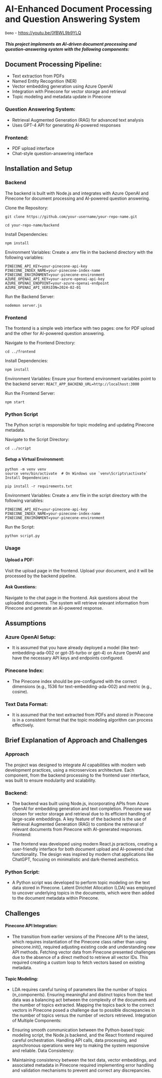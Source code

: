 # AI-Enhanced Document Processing and Question Answering System
``Demo`` - https://youtu.be/0fBWL9b9YLQ

##### This project implements an AI-driven document processing and question-answering system with the following components:

## Document Processing Pipeline:
- Text extraction from PDFs
- Named Entity Recognition (NER)
- Vector embedding generation using Azure OpenAI
- Integration with Pinecone for vector storage and retrieval
- Topic modeling and metadata update in Pinecone

### Question Answering System:
- Retrieval Augmented Generation (RAG) for advanced text analysis
- Uses GPT-4 API for generating AI-powered responses

### Frontend:
- PDF upload interface
- Chat-style question-answering interface

## Installation and Setup

### Backend
The backend is built with Node.js and integrates with Azure OpenAI and Pinecone for document processing and AI-powered question answering.

Clone the Repository:

```
git clone https://github.com/your-username/your-repo-name.git
```

```
cd your-repo-name/backend
```

Install Dependencies:

```
npm install
```

Environment Variables:
Create a .env file in the backend directory with the following variables:

```
PINECONE_API_KEY=your-pinecone-api-key
PINECONE_INDEX_NAME=your-pinecone-index-name
PINECONE_ENVIRONMENT=your-pinecone-environment
AZURE_OPENAI_API_KEY=your-azure-openai-api-key
AZURE_OPENAI_ENDPOINT=your-azure-openai-endpoint
AZURE_OPENAI_API_VERSION=2024-02-01
```

Run the Backend Server:

```
nodemon server.js
```

### Frontend
The frontend is a simple web interface with two pages: one for PDF upload and the other for AI-powered question answering.

Navigate to the Frontend Directory:
```
cd ../frontend
```

Install Dependencies:
```
npm install
```

Environment Variables:
Ensure your frontend environment variables point to the backend server:
``
REACT_APP_BACKEND_URL=http://localhost:3000
``

Run the Frontend Server:

```
npm start
```

### Python Script
The Python script is responsible for topic modeling and updating Pinecone metadata.

Navigate to the Script Directory:
```
cd ../script
```

#### Setup a Virtual Environment:
```
python -m venv venv
source venv/bin/activate  # On Windows use `venv\Scripts\activate`
Install Dependencies:
```

```
pip install -r requirements.txt
```

Environment Variables: 
Create a .env file in the script directory with the following variables:

```
PINECONE_API_KEY=your-pinecone-api-key
PINECONE_INDEX_NAME=your-pinecone-index-name
PINECONE_ENVIRONMENT=your-pinecone-environment
```

Run the Script:

```
python script.py
```

### Usage

#### Upload a PDF:

Visit the upload page in the frontend.
Upload your document, and it will be processed by the backend pipeline.

#### Ask Questions:

Navigate to the chat page in the frontend.
Ask questions about the uploaded documents. The system will retrieve relevant information from Pinecone and generate an AI-powered response.

## Assumptions

### Azure OpenAI Setup:

- It is assumed that you have already deployed a model (like text-embedding-ada-002 or gpt-35-turbo or gpt-4) on Azure OpenAI and have the necessary API keys and endpoints configured.

### Pinecone Index:

- The Pinecone index should be pre-configured with the correct dimensions (e.g., 1536 for text-embedding-ada-002) and metric (e.g., cosine).

### Text Data Format:

- It is assumed that the text extracted from PDFs and stored in Pinecone is in a consistent format that the topic modeling algorithm can process effectively.

## Brief Explanation of Approach and Challenges

### Approach
The project was designed to integrate AI capabilities with modern web development practices, using a microservices architecture. Each component, from the backend processing to the frontend user interface, was built to ensure modularity and scalability.

### Backend:

- The backend was built using Node.js, incorporating APIs from Azure OpenAI for embedding generation and text completion.
Pinecone was chosen for vector storage and retrieval due to its efficient handling of large-scale embeddings.
A key feature of the backend is the use of Retrieval Augmented Generation (RAG) to combine the retrieval of relevant documents from Pinecone with AI-generated responses.
Frontend:

- The frontend was developed using modern React.js practices, creating a user-friendly interface for both document upload and AI-powered chat functionality.
The design was inspired by modern chat applications like ChatGPT, focusing on minimalistic and dark-themed aesthetics.

### Python Script:

- A Python script was developed to perform topic modeling on the text data stored in Pinecone.
Latent Dirichlet Allocation (LDA) was employed to uncover underlying topics in the documents, which were then added to the document metadata within Pinecone.

## Challenges

#### Pinecone API Integration:

- The transition from earlier versions of the Pinecone API to the latest, which requires instantiation of the Pinecone class rather than using pinecone.init(), required adjusting existing code and understanding new API methods.
Fetching vector data from Pinecone presented challenges due to the absence of a direct method to retrieve all vector IDs. This required creating a custom loop to fetch vectors based on existing metadata.

#### Topic Modeling:

- LDA requires careful tuning of parameters like the number of topics (n_components). Ensuring meaningful and distinct topics from the text data was a balancing act between the complexity of the documents and the number of topics extracted.
Mapping the topics back to the correct vectors in Pinecone posed a challenge due to possible discrepancies in the number of topics versus the number of vectors retrieved.
Integration of Multiple Components:

- Ensuring smooth communication between the Python-based topic modeling script, the Node.js backend, and the React frontend required careful orchestration. Handling API calls, data processing, and asynchronous operations were key to making the system responsive and reliable.
Data Consistency:

- Maintaining consistency between the text data, vector embeddings, and associated metadata in Pinecone required implementing error handling and validation mechanisms to prevent and correct any discrepancies.
